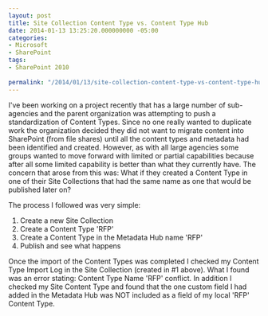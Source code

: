 ```yaml
---
layout: post
title: Site Collection Content Type vs. Content Type Hub
date: 2014-01-13 13:25:20.000000000 -05:00
categories:
- Microsoft
- SharePoint
tags:
- SharePoint 2010
  
permalink: "/2014/01/13/site-collection-content-type-vs-content-type-hub/"
---
```

I've been working on a project recently that has a large number of sub-agencies and the parent organization was attempting to push a standardization of Content Types. Since no one really wanted to duplicate work the organization decided they did not want to migrate content into SharePoint (from file shares) until all the content types and metadata had been identified and created. However, as with all large agencies some groups wanted to move forward with limited or partial capabilities because after all some limited capability is better than what they currently have. The concern that arose from this was: What if they created a Content Type in one of their Site Collections that had the same name as one that would be published later on?
<!--more-->

The process I followed was very simple:

1. Create a new Site Collection
2. Create a Content Type 'RFP'
3. Create a Content Type in the Metadata Hub name 'RFP'
4. Publish and see what happens

Once the import of the Content Types was completed I checked my Content Type Import Log in the Site Collection (created in #1 above). What I found was an error stating: Content Type Name 'RFP' conflict. In addition I checked my Site Content Type and found that the one custom field I had added in the Metadata Hub was NOT included as a field of my local 'RFP' Content Type.

